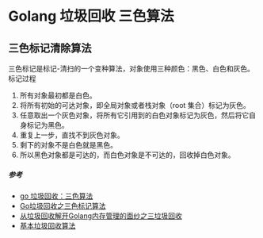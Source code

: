 # Golang 垃圾回收 三色算法
## 三色标记清除算法
三色标记是标记-清扫的一个变种算法，对象使用三种颜色：黑色、白色和灰色。
标记过程

1. 所有对象最初都是白色。
2. 将所有初始的可达对象，即全局对象或者栈对象（root 集合）标记为灰色。
3. 任意取出一个灰色对象，将所有它引用到的白色对象标记为灰色，然后将它自身标记为黑色。
4. 重复上一步，直找不到灰色对象。
5. 剩下的对象不是白色就是黑色。
6. 所以黑色对象都是可达的，而白色对象是不可达的，回收掉白色对象。 


##### 参考 
* [go 垃圾回收：三色算法](https://studygolang.com/articles/22194)
* [Go垃圾回收之三色标记算法](https://studygolang.com/articles/26338)
* [从垃圾回收解开Golang内存管理的面纱之三垃圾回收](https://zhuanlan.zhihu.com/p/53928921)
* [基本垃圾回收算法](https://github.com/tiancaiamao/go.blog/blob/master/content/gc.md)